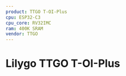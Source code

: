 ```yaml
---
product: TTGO T-OI-Plus
cpu: ESP32-C3
cpu_core: RV32IMC
ram: 400K SRAM
vendor: TTGO
---
```


# Lilygo TTGO T-OI-Plus

